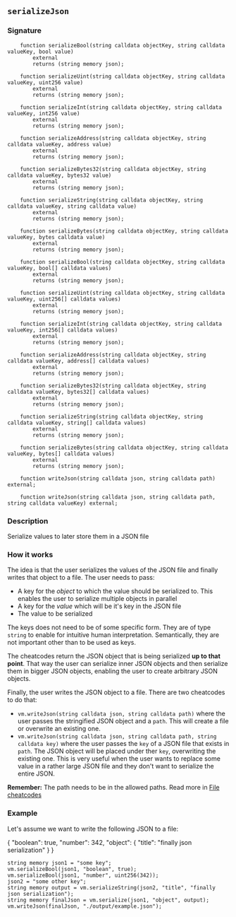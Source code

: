 ## `serializeJson`

### Signature

```solidity
    function serializeBool(string calldata objectKey, string calldata valueKey, bool value)
        external
        returns (string memory json);

    function serializeUint(string calldata objectKey, string calldata valueKey, uint256 value)
        external
        returns (string memory json);

    function serializeInt(string calldata objectKey, string calldata valueKey, int256 value)
        external
        returns (string memory json);

    function serializeAddress(string calldata objectKey, string calldata valueKey, address value)
        external
        returns (string memory json);

    function serializeBytes32(string calldata objectKey, string calldata valueKey, bytes32 value)
        external
        returns (string memory json);

    function serializeString(string calldata objectKey, string calldata valueKey, string calldata value)
        external
        returns (string memory json);

    function serializeBytes(string calldata objectKey, string calldata valueKey, bytes calldata value)
        external
        returns (string memory json);

    function serializeBool(string calldata objectKey, string calldata valueKey, bool[] calldata values)
        external
        returns (string memory json);

    function serializeUint(string calldata objectKey, string calldata valueKey, uint256[] calldata values)
        external
        returns (string memory json);

    function serializeInt(string calldata objectKey, string calldata valueKey, int256[] calldata values)
        external
        returns (string memory json);

    function serializeAddress(string calldata objectKey, string calldata valueKey, address[] calldata values)
        external
        returns (string memory json);

    function serializeBytes32(string calldata objectKey, string calldata valueKey, bytes32[] calldata values)
        external
        returns (string memory json);

    function serializeString(string calldata objectKey, string calldata valueKey, string[] calldata values)
        external
        returns (string memory json);

    function serializeBytes(string calldata objectKey, string calldata valueKey, bytes[] calldata values)
        external
        returns (string memory json);

    function writeJson(string calldata json, string calldata path) external;

    function writeJson(string calldata json, string calldata path, string calldata valueKey) external;
```

### Description

Serialize values to later store them in a JSON file

### How it works

The idea is that the user serializes the values of the JSON file and finally writes that object to a file. The user needs to pass:

- A key for the _object_ to which the value should be serialized to. This enables the user to serialize multiple objects in parallel
- A key for the _value_ which will be it's key in the JSON file
- The value to be serialized

The keys does not need to be of some specific form. They are of type `string` to enable for intuitive human interpretation. Semantically, they are not important other than to be used as keys.

The cheatcodes return the JSON object that is being serialized **up to that point**. That way the user can serialize inner JSON objects and then serialize them in bigger JSON objects, enabling the user to create arbitrary JSON objects.

Finally, the user writes the JSON object to a file. There are two cheatcodes to do that:

- `vm.writeJson(string calldata json, string calldata path)` where the user passes the stringified JSON object and a `path`. This will create a file or overwrite an existing one.
- `vm.writeJson(string calldata json, string calldata path, string calldata key)` where the user passes the `key` of a JSON file that exists in `path`. The JSON object will be placed under ther `key`, overwriting the existing one. This is very useful when the user wants to replace some value in a rather large JSON file and they don't want to serialize the entire JSON.

**Remember:** The path needs to be in the allowed paths. Read more in [File cheatcodes](../fs.md)

### Example

Let's assume we want to write the following JSON to a file:

{ "boolean": true, "number": 342, "object": { "title": "finally json serialization" } }

```solidity
string memory json1 = "some key";
vm.serializeBool(json1, "boolean", true);
vm.serializeBool(json1, "number", uint256(342));
json2 = "some other key";
string memory output = vm.serializeString(json2, "title", "finally json serialization");
string memory finalJson = vm.serialize(json1, "object", output);
vm.writeJson(finalJson, "./output/example.json");
```

